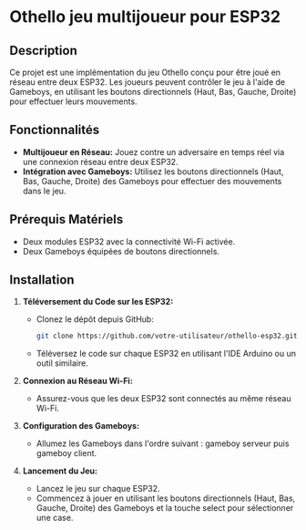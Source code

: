 # Othello jeu multijoueur pour ESP32

## Description

Ce projet est une implémentation du jeu Othello conçu pour être joué en réseau entre deux ESP32. Les joueurs peuvent contrôler le jeu à l'aide de Gameboys, en utilisant les boutons directionnels (Haut, Bas, Gauche, Droite) pour effectuer leurs mouvements.

## Fonctionnalités

- **Multijoueur en Réseau:** Jouez contre un adversaire en temps réel via une connexion réseau entre deux ESP32.
- **Intégration avec Gameboys:** Utilisez les boutons directionnels (Haut, Bas, Gauche, Droite) des Gameboys pour effectuer des mouvements dans le jeu.

## Prérequis Matériels

- Deux modules ESP32 avec la connectivité Wi-Fi activée.
- Deux Gameboys équipées de boutons directionnels.

## Installation

1. **Téléversement du Code sur les ESP32:**
   - Clonez le dépôt depuis GitHub:

     ```bash
     git clone https://github.com/votre-utilisateur/othello-esp32.git
     ```

   - Téléversez le code sur chaque ESP32 en utilisant l'IDE Arduino ou un outil similaire.

2. **Connexion au Réseau Wi-Fi:**
   - Assurez-vous que les deux ESP32 sont connectés au même réseau Wi-Fi.

3. **Configuration des Gameboys:**
   - Allumez les Gameboys dans l'ordre suivant : gameboy serveur puis gameboy client.

4. **Lancement du Jeu:**
   - Lancez le jeu sur chaque ESP32.
   - Commencez à jouer en utilisant les boutons directionnels (Haut, Bas, Gauche, Droite) des Gameboys et la touche select pour sélectionner une case.

